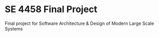 # SE 4458 Final Project
 Final project for Software Architecture & Design of Modern Large Scale Systems

